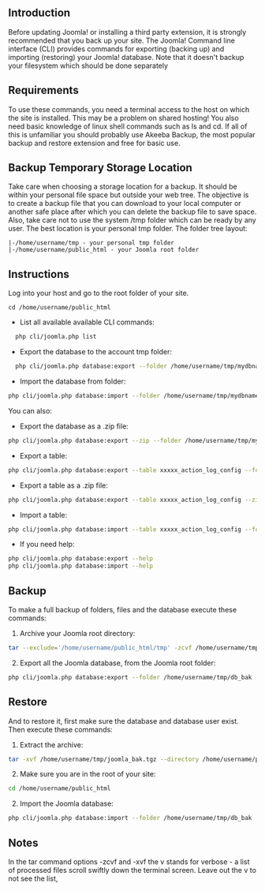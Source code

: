 <!-- Filename: J4.x:CLI_Database_Exporter_Importer / Display title: CLI Database Export Import -->

## Introduction

Before updating Joomla! or  installing a third party extension, it is strongly 
recommended that you back up your site. The Joomla! Command line interface
(CLI)  provides commands for exporting (backing up) and importing (restoring) 
your Joomla! database. Note that it doesn't backup your filesystem which should 
be done separately

## Requirements

To use these commands, you need a terminal access to the host on which the site 
is installed. This may be a problem on shared hosting! You also need basic 
knowledge of linux shell commands such as ls and cd. If all of this is 
unfamiliar you should probably use Akeeba Backup, the most popular backup and 
restore extension and free for basic use.

## Backup Temporary Storage Location

Take care when choosing a storage location for a backup. It should be within
your personal file space but outside your web tree. The objective is to create
a backup file that you can download to your local computer or another safe
place after which you can delete the backup file to save space. Also, take
care not to use the system /tmp folder which can be ready by any user. The best
location is your personal tmp folder. The folder tree layout:
```
|-/home/username/tmp - your personal tmp folder
|-/home/username/public_html - your Joomla root folder
```

## Instructions

Log into your host and go to the root folder of your site.
```
cd /home/username/public_html
```

- List all available available CLI commands:
```sh
  php cli/joomla.php list
```
- Export the database to the account tmp folder:
```sh
  php cli/joomla.php database:export --folder /home/username/tmp/mydbname
```
- Import the database from folder:
```sh
php cli/joomla.php database:import --folder /home/username/tmp/mydbname
```

You can also:

- Export the database as a .zip file:
```sh
php cli/joomla.php database:export --zip --folder /home/username/tmp/mydbname
```
- Export a table:
```sh
php cli/joomla.php database:export --table xxxxx_action_log_config --folder /home/username/tmp/mydbname
```
- Export a table as a .zip file:
```sh
php cli/joomla.php database:export --table xxxxx_action_log_config --zip --folder /home/username/tmp/mydbname
```
- Import a table:
```sh
php cli/joomla.php database:import --table xxxxx_action_log_config --folder /home/username/tmp/mydbname
```
- If you need help:
```sh
php cli/joomla.php database:export --help
php cli/joomla.php database:import --help
```

## Backup

To make a full backup of folders, files and the database execute these commands:

1.  Archive your Joomla root directory:
```sh
tar --exclude='/home/username/public_html/tmp' -zcvf /home/username/tmp/joomla_bak.tgz /home/username/public_html > /home/username/tmp/joomla_bak.log
```
2.  Export all the Joomla database, from the Joomla root folder:
```sh
php cli/joomla.php database:export --folder /home/username/tmp/db_bak
```

## Restore

And to restore it, first make sure the database and database user exist. Then
execute these commands:

1.  Extract the archive:
```sh
tar -xvf /home/username/tmp/joomla_bak.tgz --directory /home/username/public_html
```
2. Make sure you are in the root of your site:
```sh
cd /home/username/public_html
```
2.  Import the Joomla database:
```sh
php cli/joomla.php database:import --folder /home/username/tmp/db_bak
```

## Notes

In the tar command options -zcvf and -xvf the v stands for verbose - a list of
processed files scroll swiftly down the terminal screen. Leave out the v to
not see the list,